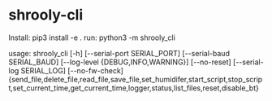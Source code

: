 # shrooly-cli

Install: pip3 install -e .
run: python3 -m shrooly_cli

usage: shrooly_cli [-h] [--serial-port SERIAL_PORT] [--serial-baud SERIAL_BAUD] [--log-level {DEBUG,INFO,WARNING}] [--no-reset] [--serial-log SERIAL_LOG] [--no-fw-check]
                   {send_file,delete_file,read_file,save_file,set_humidifer,start_script,stop_script,set_current_time,get_current_time,logger,status,list_files,reset,disable_bt}
